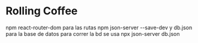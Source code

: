 # Rolling Coffee

npm react-router-dom para las rutas
npm json-server --save-dev y db.json para la base de datos
para correr la bd se usa npx json-server db.json
